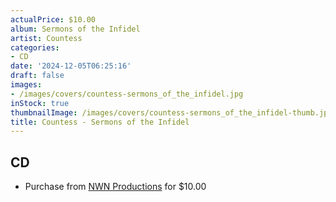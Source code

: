 ```yaml
---
actualPrice: $10.00
album: Sermons of the Infidel
artist: Countess
categories:
- CD
date: '2024-12-05T06:25:16'
draft: false
images:
- /images/covers/countess-sermons_of_the_infidel.jpg
inStock: true
thumbnailImage: /images/covers/countess-sermons_of_the_infidel-thumb.jpg
title: Countess - Sermons of the Infidel
---
```


## CD
* Purchase from [NWN Productions](http://shop.nwnprod.com/index.php?route=product/product&path=93&product_id=17313&sort=pd.name&order=ASC) for $10.00
